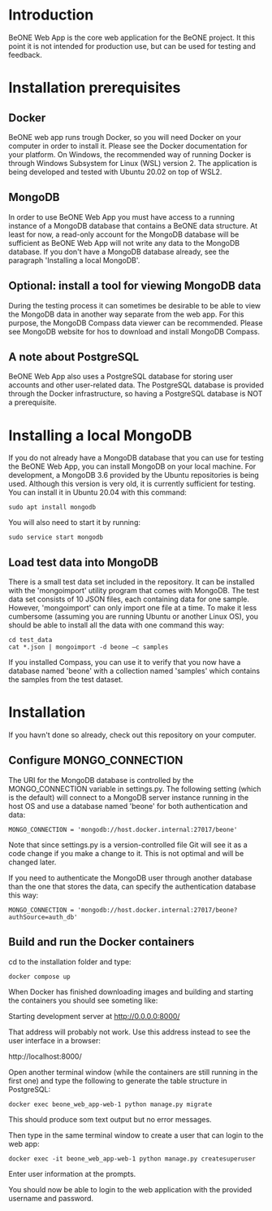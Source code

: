 # Introduction
BeONE Web App is the core web application for the BeONE project. It this point it is not intended for production use, but can be used for testing and feedback.

# Installation prerequisites

## Docker
BeONE web app runs trough Docker, so you will need Docker on your computer in order to install it. Please see the Docker documentation for your platform. On Windows, the recommended way of running Docker is through Windows Subsystem for Linux (WSL) version 2. The application is being developed and tested with Ubuntu 20.02 on top of WSL2.

## MongoDB
In order to use BeONE Web App you must have access to a running instance of a MongoDB database that contains a BeONE data structure. At least for now, a read-only account for the MongoDB database will be sufficient as BeONE Web App will not write any data to the MongoDB database. If you don't have a MongoDB database already, see the paragraph 'Installing a local MongoDB'.

## Optional: install a tool for viewing MongoDB data
During the testing process it can sometimes be desirable to be able to view the MongoDB data in another way separate from the web app. For this purpose, the MongoDB Compass data viewer can be recommended. Please see MongoDB website for hos to download and install MongoDB Compass.

## A note about PostgreSQL
BeONE Web App also uses a PostgreSQL database for storing user accounts and other user-related data. The PostgreSQL database is provided through the Docker infrastructure, so having a PostgreSQL database is NOT a prerequisite.

# Installing a local MongoDB
If you do not already have a MongoDB database that you can use for testing the BeONE Web App, you can install MongoDB on your local machine. For development, a MongoDB 3.6 provided by the Ubuntu repositories is being used. Although this version is very old, it is currently sufficient for testing. You can install it in Ubuntu 20.04 with this command:

    sudo apt install mongodb

You will also need to start it by running:

    sudo service start mongodb

## Load test data into MongoDB
There is a small test data set included in the repository. It can be installed with the 'mongoimport' utility program that comes with MongoDB. The test data set consists of 10 JSON files, each containing data for one sample. However, 'mongoimport' can only import one file at a time. To make it less cumbersome (assuming you are running Ubuntu or another Linux OS), you should be able to install all the data with one command this way:

    cd test_data
    cat *.json | mongoimport -d beone –c samples

If you installed Compass, you can use it to verify that you now have a database named 'beone' with a collection named 'samples' which contains the samples from the test dataset.

# Installation
If you havn't done so already, check out this repository on your computer.

## Configure MONGO_CONNECTION

The URI for the MongoDB database is controlled by the MONGO_CONNECTION variable in settings.py. The following setting (which is the default) will connect to a MongoDB server instance running in the host OS and use a database named 'beone' for both authentication and data:

    MONGO_CONNECTION = 'mongodb://host.docker.internal:27017/beone'

Note that since settings.py is a version-controlled file Git will see it as a code change if you make a change to it. This is not optimal and will be changed later.

If you need to authenticate the MongoDB user through another database than the one that stores the data, can specify the authentication database this way:

    MONGO_CONNECTION = 'mongodb://host.docker.internal:27017/beone?authSource=auth_db'

## Build and run the Docker containers

cd to the installation folder and type:

    docker compose up

When Docker has finished downloading images and building and starting the containers you should see someting like:

Starting development server at http://0.0.0.0:8000/

That address will probably not work. Use this address instead to see the user interface in a browser:

http://localhost:8000/

Open another terminal window (while the containers are still running in the first one) and type the following to generate the table structure in PostgreSQL:

    docker exec beone_web_app-web-1 python manage.py migrate

This should produce som text output but no error messages.

Then type in the same terminal window to create a user that can login to the web app:

    docker exec -it beone_web_app-web-1 python manage.py createsuperuser

Enter user information at the prompts.

You should now be able to login to the web application with the provided username and password.